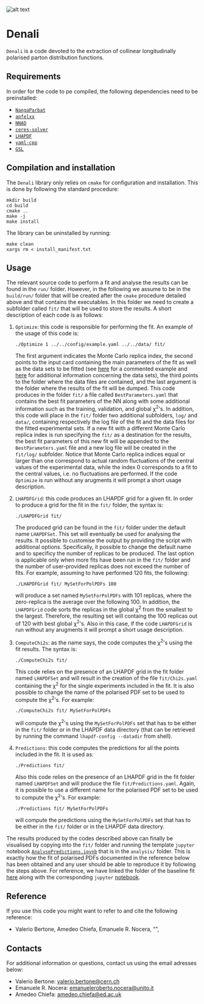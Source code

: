 ![alt text](resources/Denali.jpg "Denali")

# Denali

`Denali` is a code devoted to the extraction of collinear longitudinally polarised parton distribution functions.

## Requirements

In order for the code to pe compiled, the following dependencies need to be preinstalled:

- [`NangaParbat`](https://github.com/MapCollaboration/NangaParbat)
- [`apfelxx`](https://github.com/vbertone/apfelxx)
- [`NNAD`](https://github.com/rabah-khalek/NNAD)
- [`ceres-solver`](http://ceres-solver.org)
- [`LHAPDF`](https://lhapdf.hepforge.org)
- [`yaml-cpp`](https://github.com/jbeder/yaml-cpp)
- [`GSL`](https://www.gnu.org/software/gsl/)

## Compilation and installation

The `Denali` library only relies on `cmake` for configuration and installation. This is done by following the standard procedure:
```
mkdir build
cd build
cmake ..
make -j
make install
```
The library can be uninstalled by running:
```
make clean
xargs rm < install_manifest.txt
```

## Usage

The relevant source code to perform a fit and analyse the results can be found in the `run/` folder. However, in the following we assume to be in the `build/run/` folder that will be created after the `cmake` procedure detailed above and that contains the executables. In this folder we need to create a subfolder called `fit/` that will be used to store the results. A short description of each code is as follows:

1. `Optimize`: this code is responsible for performing the fit. An example of the usage of this code is:
    ```
    ./Optimize 1 ../../config/example.yaml ../../data/ fit/
    ```
    The first argument indicates the Monte Carlo replica index, the second points to the input card containing the main parameters of the fit as well as the data sets to be fitted (see [here](config/example.yaml) for a commented example and [here](data/README.md) for additional information concerning the data sets), the third points to the folder where the data files are contained, and the last argument is the folder where the results of the fit will be dumped. This code produces in the folder `fit/` a file called `BestParameters.yaml` that contains the best fit parameters of the NN along with some additional information such as the training, validation, and global χ<sup>2</sup>'s. In addition, this code will place in the `fit/` folder two additional subfolders, `log/` and `data/`, containing respectively the log file of the fit and the data files for the fitted experimental sets. If a new fit with a different Monte Carlo replica index is run specifying the `fit/` as a destination for the results, the best fit parameters of this new fit will be appended to the `BestParameters.yaml` file and a new log file will be created in the `fit/log/` subfolder. Notice that Monte Carlo replica indices equal or larger than one correspond to actual random fluctuations of the central values of the experimental data, while the index 0 corresponds to a fit to the central values, i.e. no fluctuations are performed. If the code `Optimize` is run without any arugments it will prompt a short usage description.

2. `LHAPDFGrid`: this code produces an LHAPDF grid for a given fit. In order to produce a grid for the fit in the `fit/` folder, the syntax is:
    ```
    ./LHAPDFGrid fit/
    ```
    The produced grid can be found in the `fit/` folder under the default name `LHAPDFSet`. This set will eventually be used for analysing the results. It possible to customise the output by providing the script with additional options. Specifically, it possible to change the default name and to specificy the number of replicas to be produced. The last option is applicable only when more fits have been run in the `fit/` folder and the number of user-provided replicas does not exceed the number of fits. For example, assuming to have performed 120 fits, the following:
    ```
    ./LHAPDFGrid fit/ MySetForPolPDFs 100
    ```
    will produce a set named `MySetForPolPDFs` with 101 replicas, where the zero-replica is the average over the following 100. In addition, the `LHAPDFGrid` code sorts the replicas in the global χ<sup>2</sup> from the smallest to the largest. Therefore, the resulting set will containg the 100 replicas out of 120 with best global χ<sup>2</sup>'s. Also in this case, if the code `LHAPDFGrid` is run without any arugments it will prompt a short usage description.

3. `ComputeChi2s`: as the name says, the code computes the χ<sup>2</sup>'s using the fit results. The syntax is:
    ```
    ./ComputeChi2s fit/
    ```
    This code relies on the presence of an LHAPDF grid in the fit folder named `LHAPDFSet` and will result in the creation of the file `fit/Chi2s.yaml` containing the χ<sup>2</sup> for the single experiments included in the fit. It is also possible to change the name of the polarised PDF set to be used to compute the χ<sup>2</sup>'s. For example:
    ```
    ./ComputeChi2s fit/ MySetForPolPDFs
    ```
    will compute the χ<sup>2</sup>'s using the `MySetForPolPDFs` set that has to be either in the `fit/` folder or in the LHAPDF data directory (that can be retrieved by running the command `lhapdf-config --datadir` from shell).

4. `Predictions`: this code computes the predictions for all the points included in the fit. It is used as:
    ```
    ./Predictions fit/
    ```
    Also this code relies on the presence of an LHAPDF grid in the fit folder named `LHAPDFSet` and will produce the file `fit/Predictions.yaml`. Again, it is possible to use a different name for the polarised PDF set to be used to compute the χ<sup>2</sup>'s. For example:
    ```
    ./Predictions fit/ MySetForPolPDFs
    ```
    will compute the predictions using the `MySetForPolPDFs` set that has to be either in the `fit/` folder or in the LHAPDF data directory.

The results produced by the codes described above can finally be visualised by copying  into the `fit/` folder and running the template `jupyter` notebook [`AnalysePredictions.ipynb`](analysis/Analysis_template/AnalysePredictions.ipynb) that is in the `analysis/` folder. This is exactly how the fit of polarised PDFs documented in the reference below has been obtained and any user should be able to reproduce it by following the steps above. For reference, we have linked the folder of the baseline fit [here](Results/231003_nnlo_baseline) along with the corresponding `jupyter` [notebook](Results/231003_nnlo_baseline/Analysis_template/AnalysePredictions.ipynb).

## Reference

If you use this code you might want to refer to and cite the following reference:

- Valerio Bertone, Amedeo Chiefa, Emanuele R. Nocera, "",

## Contacts

For additional information or questions, contact us using the email adresses below:

- Valerio Bertone: valerio.bertone@cern.ch
- Emanuele R. Nocera: emanueleroberto.nocera@unito.it
- Amedeo Chiefa: amedeo.chiefa@ed.ac.uk

